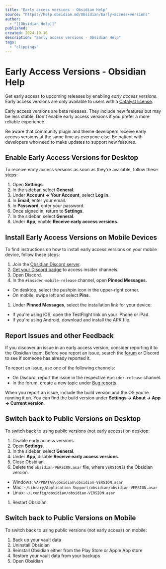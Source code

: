 ```yaml
---
title: "Early access versions - Obsidian Help"
source: "https://help.obsidian.md/Obsidian/Early+access+versions"
author:
  - "[[Obsidian Help]]"
published:
created: 2024-10-16
description: "Early access versions - Obsidian Help"
tags:
  - "clippings"
---
```


# Early Access Versions - Obsidian Help

Get early access to upcoming releases by enabling _early access versions_. Early access versions are only available to users with a [Catalyst license](https://help.obsidian.md/Licenses+and+payment/Catalyst+license).

Early access versions are beta releases. They include new features but may be less stable. Don't enable early access versions if you prefer a more reliable experience.

Be aware that community plugin and theme developers receive early access versions at the same time as everyone else. Be patient with developers who need to make updates to support new features.

## Enable Early Access Versions for Desktop

To receive early access versions as soon as they're available, follow these steps:

1. Open __Settings__.
2. In the sidebar, select __General__.
3. Under __Account → Your Account__, select __Log in__.
4. In __Email__, enter your email.
5. In __Password__, enter your password.
6. Once signed in, return to __Settings__.
7. In the sidebar, select __General__.
8. Under __App__, enable __Receive early access versions__.

## Install Early Access Versions on Mobile Devices

To find instructions on how to install early access versions on your mobile device, follow these steps:

1. Join the [Obsidian Discord server](https://discord.gg/veuWUTm).
2. [Get your Discord badge](https://help.obsidian.md/Licenses+and+payment/Catalyst+license#Get%20your%20Discord%20badge) to access insider channels.
3. Open Discord.
4. In the `#insider-mobile-release` channel, open __Pinned Messages__.
- On desktop, select the pushpin icon in the upper-right corner.
- On mobile, swipe left and select __Pins__.
1. Under __Pinned Messages__, select the installation link for your device:
- If you're using iOS, open the TestFlight link on your iPhone or iPad.
- If you're using Android, download and install the APK file.

## Report Issues and other Feedback

If you discover an issue in an early access version, consider reporting it to the Obsidian team. Before you report an issue, search the [forum](https://forum.obsidian.md/) or Discord to see if someone has already reported it.

To report an issue, use one of the following channels:

- On Discord, report the issue in the respective `#insider-release` channel.
- In the forum, create a new topic under [Bug reports](https://forum.obsidian.md/c/bug-reports/7).

When you report an issue, include the build version and the OS you're running it on. You can find the build version under __Settings → About → App → Current version__.

## Switch back to Public Versions on Desktop

To switch back to using public versions (not early access) on desktop:

1. Disable early access versions.
2. Open __Settings__.
3. In the sidebar, select __General__.
4. Under __App__, disable __Receive early access versions__.
5. Close Obsidian.
6. Delete the `obsidian-VERSION.asar` file, where `VERSION` is the Obsidian version.
- Windows: `%APPDATA%\obsidian\obsidian-VERSION.asar`
- Mac: `~/Library/Application Support/obsidian/obsidian-VERSION.asar`
- Linux: `~/.config/obsidian/obsidian-VERSION.asar`
1. Restart Obsidian.

## Switch back to Public Versions on Mobile

To switch back to using public versions (not early access) on mobile:

1. Back up your vault data
2. Uninstall Obsidian
3. Reinstall Obsidian either from the Play Store or Apple App store
4. Restore your vault data from your backups
5. Open Obsidian
